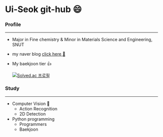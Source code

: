 # Ui-Seok git-hub 😄

### Profile

---

* Major in Fine chemistry & Minor in Materials Science and Engineering, SNUT
* my naver blog [click here 🚀️](https://blog.naver.com/lus8476)
* My baekjoon tier 👍

  [![Solved.ac
  프로필](http://mazassumnida.wtf/api/v2/generate_badge?boj=kasasima)](https://solved.ac/kasasima)

### Study

---

* Computer Vision 👀️
  * Action Recognition
  * 2D Detection
* Python programming
  * Programmers
  * Baekjoon
